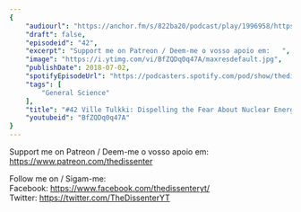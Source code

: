 ```yaml
---
{
	"audiourl": "https://anchor.fm/s/822ba20/podcast/play/1996958/https%3A%2F%2Fd3ctxlq1ktw2nl.cloudfront.net%2Fproduction%2F2018-11-28%2F7647119-44100-2-7b433aec1cc48.mp3",
	"draft": false,
	"episodeid": "42",
	"excerpt": "Support me on Patreon / Deem-me o vosso apoio em:   ",
	"image": "https://i.ytimg.com/vi/BfZQDq0q47A/maxresdefault.jpg",
	"publishDate": 2018-07-02,
	"spotifyEpisodeUrl": "https://podcasters.spotify.com/pod/show/thedissenter/episodes/42-Ville-Tulkki-Dispelling-the-Fear-About-Nuclear-Energy-e2remu",
	"tags": [
		"General Science"
	],
	"title": "#42 Ville Tulkki: Dispelling the Fear About Nuclear Energy",
	"youtubeid": "BfZQDq0q47A"
}
---
```

Support me on Patreon / Deem-me o vosso apoio em:   
https://www.patreon.com/thedissenter

Follow me on / Sigam-me:  
Facebook: https://www.facebook.com/thedissenteryt/  
Twitter: https://twitter.com/TheDissenterYT
